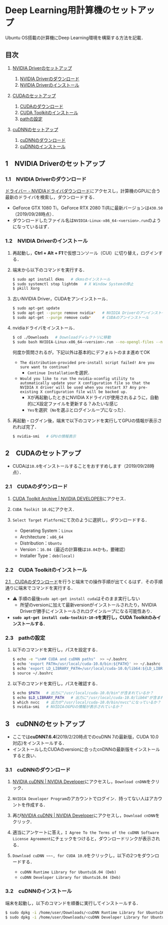 # Deep Learning用計算機のセットアップ

Ubuntu OS搭載の計算機にDeep Learning環境を構築する方法を記載．

## 目次

1. [NVIDIA Driverのセットアップ](#1nvidia-driverのセットアップ)

    1. [NVIDIA Driverのダウンロード](#11nvidia-driverのダウンロード)
    2. [NVIDIA Driverのインストール](#12nvidia-driverのインストール)

2. [CUDAのセットアップ](#2cudaのセットアップ)

    1. [CUDAのダウンロード](#21cudaのダウンロード)
    2. [CUDA Toolkitのインストール](#22cuda-toolkitのインストール)
    3. [pathの設定](#23pathの設定)

3. [cuDNNのセットアップ](#3cudnnのセットアップ)
    1. [cuDNNのダウンロード](#31cudnnのダウンロード)
    2. [cuDNNのインストール](#32cudnnのインストール)

## 1　NVIDIA Driverのセットアップ

### 1.1　NVIDIA Driverのダウンロード

[ドライバー - NVIDIAドライバダウンロード](https://www.nvidia.co.jp/Download/index.aspx?lang=jp)にアクセスし，計算機のGPUに合う最新のドライバを検索し，ダウンロードする．

- GeForce GTX 1080 Ti，GeForce RTX 2080 Ti共に最新バージョンは`430.50`（2019/09/28時点）．
- ダウンロードしたファイル名は`NVIDIA-Linux-x86_64-<version>.run`のようになっているはず．

### 1.2　NVIDIA Driverのインストール

1. 再起動し，**Ctrl + Alt + F1**で仮想コンソール（CUI）に切り替え，ログインする．

2. 端末から以下のコマンドを実行する．

    ```bash
    $ sudo apt install dkms   # dkmsのインストール
    $ sudo systemctl stop lightdm   # X Window Systemの停止
    $ pkill Xorg
    ```

3. 古いNVIDIA Driver，CUDAをアンインストール．

    ```bash
    $ sudo apt-get update
    $ sudo apt-get --purge remove nvidia*   # NVIDIA Driverのアンインストール
    $ sudo apt-get --purge remove cuda*     # CUDAのアンインストール
    ```

4. nvidiaドライバをインストール．

    ```bash
    $ cd ./Downloads   # Downloadディレクトリに移動
    $ sudo bash NVIDIA-Linux-x86_64-<version>.run --no-opengl-files --no-libglx-indirect –dkms   # nvidiaドライバのインストール
    ```

    何度か質問されるが，下記以外は基本的にデフォルトのまま進めてOK

    - `The distribution-provided pre-install script failed! Are you sure want to continue?`
        - `Continue Installation`を選択．
    - `Would you like to run the nvidia-xconfig utility to automatically update your X configuration file so that the NVIDIA X driver will be used when you restart X? Any pre-existing X configuration file will be backed up.`
        - Xが再起動したときにNVIDIA Xドライバが使用されるように，自動的にX設定ファイルを更新する？みたいな感じ
        - `Yes`を選択（`No`を選ぶとログインループになった）．

5. 再起動・ログイン後，端末で以下のコマンドを実行してGPUの情報が表示されれば完了．

    ```bash
    $ nvidia-smi   # GPUの情報表示
    ```

## 2　CUDAのセットアップ

- CUDAは`10.0`をインストールすることをおすすめします（2019/09/28時点）．

### 2.1　CUDAのダウンロード

1. [CUDA Toolkit Archive | NVIDIA DEVELOPER](https://developer.nvidia.com/cuda-toolkit-archive)にアクセス．

2. `CUDA Toolkit 10.0`にアクセス．

3. `Select Target Platform`にて次のように選択し，ダウンロードする．

    - Operating System：`Linux`
    - Architecture：`x86_64`
    - Distribution：`Ubuntu`
    - Version：`16.04`（最近の計算機は`18.04`かも，要確認）
    - Installer Type：`deb(local)`

### 2.2　CUDA Toolkitのインストール

[2.1　CUDAのダウンロード](#21-cuda%e3%81%ae%e3%83%80%e3%82%a6%e3%83%b3%e3%83%ad%e3%83%bc%e3%83%89)を行うと端末での操作手順が出てくるはず．その手順通りに端末でコマンドを実行する．

- :warning: 手順の最後`sudo apt-get install cuda`はそのまま実行しない
    - 所望のversionに加えて最新versionがインストールされたり，NVIDIA Driverが勝手にインストールされログインループになる可能性あり．
- **`sudo apt-get install cuda-toolkit-10-0`を実行し，CUDA Toolkitのみインストールする**．

### 2.3　pathの設定

1. 以下のコマンドを実行し，パスを設定する．

    ```bash
    $ echo -e "\n## CUDA and cuDNN paths"  >> ~/.bashrc
    $ echo 'export PATH=/usr/local/cuda-10.0/bin:${PATH}' >> ~/.bashrc
    $ echo 'export LD_LIBRARY_PATH=/usr/local/cuda-10.0/lib64:${LD_LIBRARY_PATH}' >> ~/.bashrc
    $ source ~/.bashrc
    ```

2. 以下のコマンドを実行し，パスを確認する．

    ```bash
    $ echo $PATH   # 出力に"/usr/local/cuda-10.0/bin"が含まれているか？
    $ echo $LD_LIBRARY_PATH   # 出力に"/usr/local/cuda-10.0/lib64"が含まれているか？
    $ which nvcc   # 出力が"/usr/local/cuda-10.0/bin/nvcc"になっているか？
    $ nvidia-smi   # NVIDIAのGPUの情報が表示されているか？
    ```

## 3　cuDNNのセットアップ

- ここでは**cuDNN7.6.4**(2019/2/20時点でのcuDNN 7の最新版，CUDA 10.0対応)をインストールする．
- インストールしたCUDAのversionに合ったcnDNNの最新版をインストールすると良い．

### 3.1　cuDNNのダウンロード

1. [NVIDIA cuDNN | NVIDIA Developer](https://developer.nvidia.com/cudnn)にアクセスし，`Download cnDNN`をクリック．

2. `NVIDIA Developer Program`のアカウントでログイン．持ってない人はアカウントを作成する．

3. 再び[NVIDIA cuDNN | NVIDIA Developer](https://developer.nvidia.com/cudnn)にアクセスし，`Download cnDNN`をクリック．

4. 適当にアンケートに答え，`I Agree To the Terms of the cuDNN Software License Agreement`にチェックをつけると，ダウンロードリンクが表示される．

5. `Download cuDNN ~~~, for CUDA 10.0`をクリックし，以下の2つをダウンロードする．
    - `cuDNN Runtime Library for Ubuntu16.04 (Deb)`
    - `cuDNN Developer Library for Ubuntu16.04 (Deb)`

### 3.2　cuDNNのインストール

端末を起動し，以下のコマンドを順番に実行してインストールする．

```bash
$ sudo dpkg -i /home/user/Downloads/<cuDNN Runtime Library for Ubuntu16.04 (Deb)のファイル名>
$ sudo dpkg -i /home/user/Downloads/<cuDNN Developer Library for Ubuntu16.04 (Deb)のファイル名>
```
